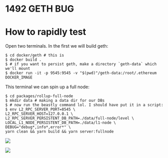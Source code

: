 # 1492 GETH BUG


# How to rapidly test

Open two terminals. In the first we will build geth:
```
$ cd docker/geth # this is 
$ docker build .
$ # if you want to persist geth, make a directory `geth-data` which we'll mount
$ docker run -it -p 9545:9545 -v "$(pwd)"/geth-data:/root/.ethereum DOCKER_IMAGE
```

This terminal we can spin up a full node:

```
$ cd packages/rollup-full-node
$ mkdir data # making a data dir for our DBs
$ # now run the beastly command lol. I should have put it in a script:
$ env L2_RPC_SERVER_PORT=8545 \
L2_RPC_SERVER_HOST=127.0.0.1 \
L2_RPC_SERVER_PERSISTENT_DB_PATH=./data/full-node/level \
LOCAL_L1_NODE_PERSISTENT_DB_PATH=./data/l1-node \
DEBUG="debug*,info*,error*" \
yarn clean && yarn build && yarn server:fullnode
```

![](https://img.memecdn.com/the-wat-fish_o_1779059.jpg)


![](https://images-na.ssl-images-amazon.com/images/I/51TKoeQJ7QL.jpg)
